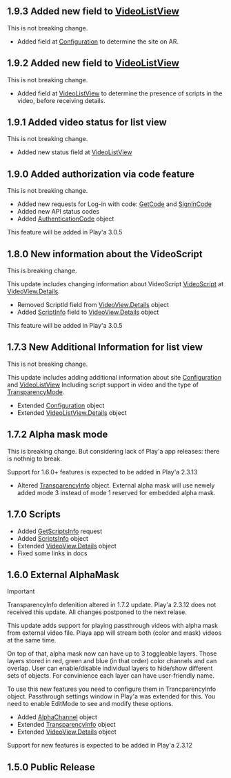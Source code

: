## 1.9.3 Added new field to [VideoListView](docs.md#videolistview)
This is not breaking change.

- Added field at [Configuration](docs.md#configuration) to determine the site on AR.

## 1.9.2 Added new field to [VideoListView](docs.md#videolistview)
This is not breaking change.

- Added field at [VideoListView](docs.md#videolistview) to determine the presence of scripts in the video, before receiving details.

## 1.9.1 Added video status for list view
This is not breaking change.

- Added new status field at [VideoListView](docs.md#videolistview)

## 1.9.0 Added authorization via code feature
This is not breaking change.

- Added new requests for Log-in with code: [GetCode](docs.md#getcode) and [SignInCode](docs.md#signincode)
- Added new API status codes
- Added [AuthenticationCode](docs.md#authenticationcode) object

This feature will be added in Play'a 3.0.5

## 1.8.0 New information about the VideoScript
This is breaking change.

This update includes changing information about VideoScript [VideoScript](docs.md#videoscript) at [VideoView.Details](docs.md#videoviewdetails).

- Removed ScriptId field from [VideoView.Details](docs.md#videoviewdetails) object
- Added [ScriptInfo](docs.md#scriptinfo) field to [VideoView.Details](docs.md#videoviewdetails) object

This feature will be added in Play'a 3.0.5

## 1.7.3 New Additional Information for list view
This is not breaking change.

This update includes adding additional information about site [Configuration](docs.md#configuration) and [VideoListView](docs.md#videolistview)
Including script support in video and the type of [TransparencyMode](docs.md#transparencymode).

- Extended [Configuration](docs.md#configuration) object
- Extended [VideoListView.Details](docs.md#videolistviewdetails) object

## 1.7.2 Alpha mask mode
This is breaking change. But considering lack of Play'a app releases: there is nothnig to break.

Support for 1.6.0+ features is expected to be added in Play'a 2.3.13

- Altered [TransparencyInfo](docs.md#transparencyinfo) object. External alpha mask will use newely added mode 3 instead of mode 1 reserved for embedded alpha mask.

## 1.7.0 Scripts
- Added [GetScriptsInfo](docs.md#getscriptsinfo) request
- Added [ScriptsInfo](docs.md#scriptsinfo) object
- Extended [VideoView.Details](docs.md#videoviewdetails) object
- Fixed some links in docs

## 1.6.0 External AlphaMask
> [!IMPORTANT]
> TransparencyInfo defenition altered in 1.7.2 update. Play'a 2.3.12 does not received this update. All changes postponed to the next relase.

This update adds support for playing passthrough videos with alpha mask from external video file.
Playa app will stream both (color and mask) videos at the same time.


On top of that, alpha mask now can have up to 3 toggleable layers.
Those layers stored in red, green and blue (in that order) color channels and can overlap.
User can enable/disable individual layers to hide/show different sets of objects.
For convinience each layer can have user-friendly name.


To use this new features you need to configure them in TrancparencyInfo object.
Passthrough settings window in Play'a was extended for this.
You need to enable EditMode to see and modify these options.


- Added [AlphaChannel](docs.md#alphachannel) object
- Extended [TransparencyInfo](docs.md#transparencyinfo) object
- Extended [VideoView.Details](docs.md#videoviewdetails) object


Support for new features is expected to be added in Play'a 2.3.12

## 1.5.0 Public Release
